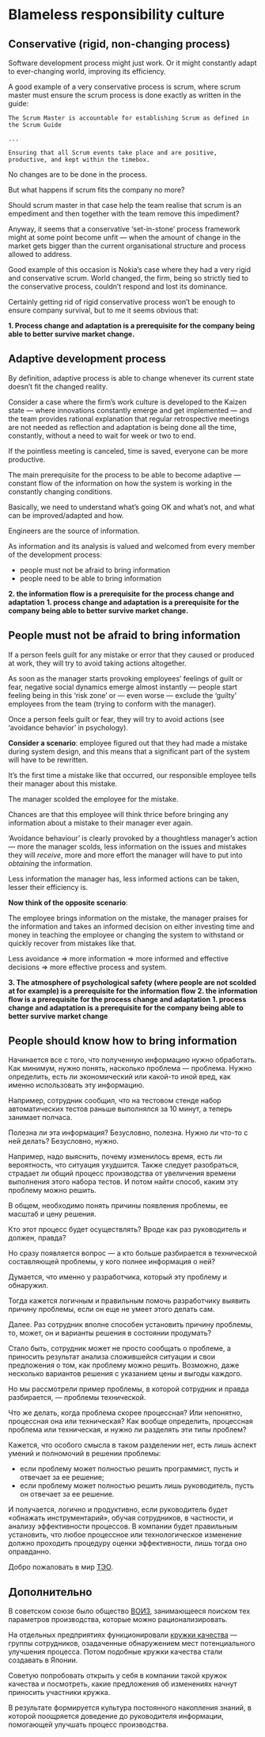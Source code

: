# Blameless responsibility culture

## Conservative (rigid, non-changing process)

Software development process might just work. Or it might constantly adapt to ever-changing world, improving its efficiency.

A good example of a very conservative process is scrum, where scrum master must ensure the scrum process is done exactly as written in the guide:

```
The Scrum Master is accountable for establishing Scrum as defined in the Scrum Guide

...

Ensuring that all Scrum events take place and are positive, productive, and kept within the timebox.
```
No changes are to be done in the process.

But what happens if scrum fits the company no more?

Should scrum master in that case help the team realise that scrum is an empediment and then together with the team remove this impediment?

Anyway, it seems that a conservative ‘set-in-stone’ process framework might at some point become unfit — when the amount of change in the market gets bigger than the current organisational structure and process allowed to address.

Good example of this occasion is Nokia’s case where they had a very rigid and conservative scrum. World changed, the firm, being so strictly tied to the conservative process, couldn’t respond and lost its dominance.

Certainly getting rid of rigid conservative process won’t be enough to ensure company survival, but to me it seems obvious that:

**1. Process change and adaptation is a prerequisite for the company being able to better survive market change.**

## Adaptive development process

By definition, adaptive process is able to change whenever its current state doesn’t fit the changed reality.

Consider a case where the firm’s work culture is developed to the Kaizen state — where innovations constantly emerge and get implemented — and the team provides rational explanation that regular retrospective meetings are not needed as reflection and adaptation is being done all the time, constantly, without a need to wait for week or two to end.

If the pointless meeting is canceled, time is saved, everyone can be more productive.

The main prerequisite for the process to be able to become adaptive — constant flow of the information on how the system is working in the constantly changing conditions.

Basically, we need to understand what’s going OK and what’s not, and what can be improved/adapted and how.

Engineers are the source of information.

As information and its analysis is valued and welcomed from every member of the development process:
- people must not be afraid to bring information
- people need to be able to bring information

**2. the information flow is a prerequisite for the process change and adaptation**
**1. process change and adaptation is a prerequisite for the company being able to better survive market change.**

## People must not be afraid to bring information

If a person feels guilt for any mistake or error that they caused or produced at work, they will try to avoid taking actions altogether.

As soon as the manager starts provoking employees’ feelings of guilt or fear, negative social dynamics emerge almost instantly — people start feeling being in this ‘risk zone’ or — even worse — exclude the ‘guilty’ employees from the team (trying to conform with the manager).

Once a person feels guilt or fear, they will try to avoid actions (see ‘avoidance behavior’ in psychology).

**Consider a scenario**: employee figured out that they had made a mistake during system design, and this means that a significant part of the system will have to be rewritten.

It’s the first time a mistake like that occurred, our responsible employee tells their manager about this mistake.

The manager scolded the employee for the mistake.

Chances are that this employee will think thrice before bringing any information about a mistake to their manager ever again.

‘Avoidance behaviour’ is clearly provoked by a thoughtless manager’s action — more the manager scolds, less information on the issues and mistakes they will _receive_, more and more effort the manager will have to put into _obtaining_ the information.

Less information the manager has, less informed actions can be taken, lesser their efficiency is.

**Now think of the opposite scenario**:

The employee brings information on the mistake, the manager praises for the information and takes an informed decision on either investing time and money in teaching the employee or changing the system to withstand or quickly recover from mistakes like that.

Less avoidance => more information => more informed and effective decisions => more effective process and system.

**3. The atmosphere of psychological safety (where people are not scolded at for example) is a prerequisite for the information flow**
**2. the information flow is a prerequisite for the process change and adaptation**
**1. process change and adaptation is a prerequisite for the company being able to better survive market change**

## People should know how to bring information

Начинается все с того, что полученную информацию нужно обработать. Как минимум, нужно понять, насколько проблема — проблема. Нужно определить, есть ли экономический или какой-то иной вред, как именно использовать эту информацию.

Например, сотрудник сообщил, что на тестовом стенде набор автоматических тестов раньше выполнялся за 10 минут, а теперь занимает полчаса.

Полезна ли эта информация? Безусловно, полезна. Нужно ли что-то с ней делать? Безусловно, нужно.

Например, надо выяснить, почему изменилось время, есть ли вероятность, что ситуация ухудшится. Также следует разобраться, страдает ли общий процесс производства от увеличения времени выполнения этого набора тестов. И потом найти способ, каким эту проблему можно решить.

В общем, необходимо понять причины появления проблемы, ее масштаб и цену решения.

Кто этот процесс будет осуществлять? Вроде как раз руководитель и должен, правда?

Но сразу появляется вопрос — а кто больше разбирается в технической составляющей проблемы, у кого полнее информация о ней?

Думается, что именно у разработчика, который эту проблему и обнаружил.

Тогда кажется логичным и правильным помочь разработчику выявить причину проблемы, если он еще не умеет этого делать сам.

Далее. Раз сотрудник вполне способен установить причину проблемы, то, может, он и варианты решения в состоянии продумать?

Стало быть, сотрудник может не просто сообщать о проблеме, а приносить результат анализа сложившейся ситуации и свои предложения о том, как проблему можно решить. Возможно, даже несколько вариантов решения с указанием цены и выгоды каждого.

Но мы рассмотрели пример проблемы, в которой сотрудник и правда разбирается, — проблемы технической.

Что же делать, когда проблема скорее процессная? Или непонятно, процессная она или техническая? Как вообще определить, процессная проблема или техническая, и нужно ли разделять эти типы проблем?

Кажется, что особого смысла в таком разделении нет, есть лишь аспект умений и полномочий в решении проблемы:
- если проблему может полностью решить программист, пусть и отвечает за ее решение;
- если проблему может полностью решить лишь руководитель, пусть он отвечает за ее решение.

И получается, логично и продуктивно, если руководитель будет «обнажать инструментарий», обучая сотрудников, в частности, и анализу эффективности процессов. В компании будет правильным установить, что любое процессное или технологическое изменение должно проходить процедуру оценки эффективности, лишь тогда оно оправданно.

Добро пожаловать в мир [ТЭО](https://ru.wikipedia.org/wiki/Технико-экономическое_обоснование).

## Дополнительно

В советском союзе было общество [ВОИЗ](https://ru.wikipedia.org/wiki/Всесоюзное_общество_изобретателей_и_рационализаторов), занимающееся поиском тех параметров производства, которые можно рационализировать.

На отдельных предприятиях функционировали [кружки качества](https://ru.wikipedia.org/wiki/Кружок_качества) — группы сотрудников, озадаченные обнаружением мест потенциального улучшения процесса. Потом подобные кружки качества стали создавать в Японии.

Советую попробовать открыть у себя в компании такой кружок качества и посмотреть, какие предложения об изменениях начнут приносить участники кружка.

В результате формируется культура постоянного накопления знаний, в которой поощряется доведение до руководителя информации, помогающей улучшать процесс производства.

